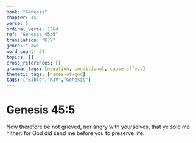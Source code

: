 ```yaml
---
book: "Genesis"
chapter: 45
verse: 5
ordinal_verse: 1364
ref: "Genesis 45:5"
translation: "KJV"
genre: "Law"
word_count: 24
topics: []
cross_references: []
grammar_tags: [negation, conditional, cause-effect]
thematic_tags: [names-of-god]
tags: ["Bible","KJV","Genesis"]
---
```


# Genesis 45:5

Now therefore be not grieved, nor angry with yourselves, that ye sold me hither: for God did send me before you to preserve life.
